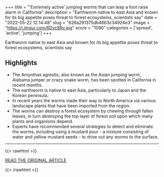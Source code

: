 +++
title = "‘Extremely active’ jumping worms that can leap a foot raise alarm in California"
description = "Earthworm native to east Asia and known for its big appetite poses threat to forest ecosystems, scientists say"
date = "2022-05-22 12:14:48"
slug = "628a291375db4663c34924e3"
image = "https://i.imgur.com/6Dvc8Rv.jpg"
score = "1090"
categories = ['spread', 'active', 'jumping']
+++

Earthworm native to east Asia and known for its big appetite poses threat to forest ecosystems, scientists say

## Highlights

- The Amynthas agrestis, also known as the Asian jumping worm, Alabama jumper or crazy snake worm, has been spotted in California in recent months.
- The earthworm is native to east Asia, particularly to Japan and the Korean peninsula.
- In recent years the worms made their way to North America via various landscape plants that have been imported from the region.
- The worms can destroy a forest ecosystem by chewing through fallen leaves, in turn destroying the top layer of forest soil upon which many plants and organisms depend.
- Experts have recommended several strategies to detect and eliminate the worms, including using a mustard pour - a mixture consisting of water and yellow mustard seeds - to drive out any worms to the surface.

---

{{< rawhtml >}}
  <p class="article-category">
    <a target="_blank" href="https://www.theguardian.com/us-news/2022/may/21/invasive-jumping-worms-amynthas-agrestis-california">READ THE ORIGINAL ARTICLE</a>
  </p>
{{< /rawhtml >}}
